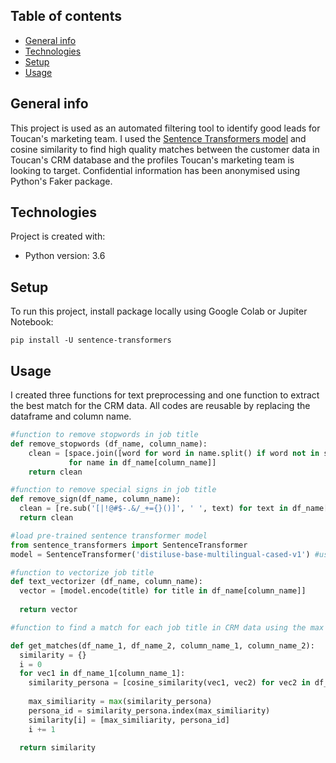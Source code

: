 ## Table of contents
* [General info](#general-info)
* [Technologies](#technologies)
* [Setup](#setup)
* [Usage](#usage)

## General info
This project is used as an automated filtering tool to identify good leads for Toucan's marketing team. I used the [Sentence Transformers model](https://www.sbert.net/) and cosine similarity to find high quality matches between the customer data in Toucan's CRM database and the profiles Toucan's marketing team is looking to target. Confidential information has been anonymised using Python's Faker package.

	
## Technologies
Project is created with:
* Python version: 3.6

## Setup
To run this project, install package locally using Google Colab or Jupiter Notebook:

```
pip install -U sentence-transformers
```
## Usage
I created three functions for text preprocessing and one function to extract the best match for the CRM data. All codes are reusable by replacing the dataframe and column name.

```python
#function to remove stopwords in job title
def remove_stopwords (df_name, column_name):
    clean = [space.join([word for word in name.split() if word not in stopwords_dict]) \
             for name in df_name[column_name]]
    return clean
```

```python
#function to remove special signs in job title
def remove_sign(df_name, column_name):
  clean = [re.sub('[|!@#$-.&/_+={}()]', ' ', text) for text in df_name[column_name]]
  return clean
```

```python
#load pre-trained sentence transformer model
from sentence_transformers import SentenceTransformer
model = SentenceTransformer('distiluse-base-multilingual-cased-v1') #used the multilingual model - can replace with other models

#function to vectorize job title 
def text_vectorizer (df_name, column_name):
  vector = [model.encode(title) for title in df_name[column_name]]
  
  return vector
```

```python
#function to find a match for each job title in CRM data using the max value of cosine similarity: 

def get_matches(df_name_1, df_name_2, column_name_1, column_name_2):
  similarity = {}
  i = 0
  for vec1 in df_name_1[column_name_1]:
    similarity_persona = [cosine_similarity(vec1, vec2) for vec2 in df_name_2[column_name_2]]
    
    max_similiarity = max(similarity_persona)
    persona_id = similarity_persona.index(max_similiarity) 
    similarity[i] = [max_similiarity, persona_id]
    i += 1
  
  return similarity
```
